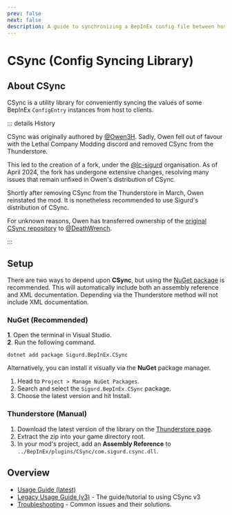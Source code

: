 ```yaml
---
prev: false
next: false
description: A guide to synchronizing a BepInEx config file between host and clients using the CSync library.
---
```


# CSync (Config Syncing Library)

## About CSync

CSync is a utility library for conveniently syncing the values of some BepInEx `ConfigEntry`
instances from host to clients.

::: details History

CSync was originally authored by [@Owen3H](https://github.com/Owen3H). Sadly, Owen fell out of favour
with the Lethal Company Modding discord and removed CSync from the Thunderstore.

This led to the creation of a fork, under the [@lc-sigurd](https://github.com/lc-sigurd) organisation. As of
April 2024, the fork has undergone extensive changes, resolving many issues that remain unfixed in Owen's
distribution of CSync.

Shortly after removing CSync from the Thunderstore in March, Owen reinstated the mod. It is nonetheless
recommended to use Sigurd's distribution of CSync.

For unknown reasons, Owen has transferred ownership of the [original CSync repository](https://github.com/DeathWrench/CSync) to
[@DeathWrench](https://github.com/DeathWrench).

:::

## Setup
There are two ways to depend upon **CSync**, but using the [NuGet package](https://www.nuget.org/packages/Owen3H.BepInEx.CSync)
is recommended.
This will automatically include both an assembly reference and XML documentation.
Depending via the Thunderstore method will not include XML documentation.

### NuGet (Recommended)
**1**. Open the terminal in Visual Studio.<br>
**2**. Run the following command.
```console
dotnet add package Sigurd.BepInEx.CSync
```

Alternatively, you can install it visually via the **NuGet** package manager.

1. Head to `Project > Manage NuGet Packages`.<br>
2. Search and select the `Sigurd.BepInEx.CSync` package.<br>
3. Choose the latest version and hit Install.

### Thunderstore (Manual)
1. Download the latest version of the library on the [Thunderstore page](https://thunderstore.io/c/lethal-company/p/Owen3H/CSync/).
2. Extract the zip into your game directory root.
3. In your mod's project, add an **Assembly Reference** to `../BepInEx/plugins/CSync/com.sigurd.csync.dll`.

## Overview
- [Usage Guide (latest)](/dev/apis/csync/usage-guide)
- [Legacy Usage Guide (v3)](/dev/apis/csync/v3-usage-guide) - The guide/tutorial to using CSync v3
- [Troubleshooting](/dev/apis/csync/troubleshooting) - Common issues and their solutions.